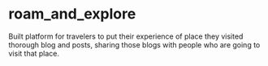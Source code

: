 # roam_and_explore

Built platform for travelers to put their experience of place they visited thorough blog and posts,
sharing those blogs with people who are going to visit that place.
